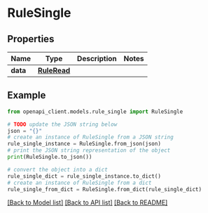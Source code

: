 # RuleSingle


## Properties

Name | Type | Description | Notes
------------ | ------------- | ------------- | -------------
**data** | [**RuleRead**](RuleRead.md) |  | 

## Example

```python
from openapi_client.models.rule_single import RuleSingle

# TODO update the JSON string below
json = "{}"
# create an instance of RuleSingle from a JSON string
rule_single_instance = RuleSingle.from_json(json)
# print the JSON string representation of the object
print(RuleSingle.to_json())

# convert the object into a dict
rule_single_dict = rule_single_instance.to_dict()
# create an instance of RuleSingle from a dict
rule_single_from_dict = RuleSingle.from_dict(rule_single_dict)
```
[[Back to Model list]](../README.md#documentation-for-models) [[Back to API list]](../README.md#documentation-for-api-endpoints) [[Back to README]](../README.md)


